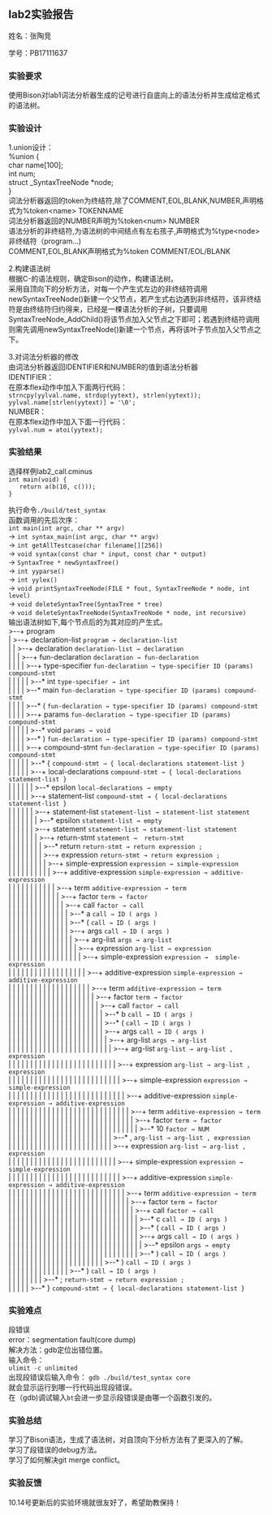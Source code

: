 ## lab2实验报告

姓名：张陶竞

学号：PB17111637

### 实验要求

使用Bison对lab1词法分析器生成的记号进行自底向上的语法分析并生成给定格式的语法树。

### 实验设计

1.union设计：<br />
%union {<br />
  char name[100];<br />
  int num;<br />
  struct _SyntaxTreeNode *node;<br />
}<br />
词法分析器返回的token为终结符,除了COMMENT,EOL,BLANK,NUMBER,声明格式为%token\<name> TOKENNAME<br />
词法分析器返回的NUMBER声明为%token\<num> NUMBER<br />
语法分析的非终结符,为语法树的中间结点有左右孩子,声明格式为%type\<node> 非终结符（program...)<br />
COMMENT,EOL,BLANK声明格式为%token COMMENT/EOL/BLANK<br />

2.构建语法树<br />
根据C-的语法规则，确定Bison的动作，构建语法树。<br />
采用自顶向下的分析方法，对每一个产生式左边的非终结符调用newSyntaxTreeNode()新建一个父节点，若产生式右边遇到非终结符，该非终结符是由终结符归约得来，已经是一棵语法分析的子树，只要调用SyntaxTreeNode_AddChild()将该节点加入父节点之下即可；若遇到终结符调用则需先调用newSyntaxTreeNode()新建一个节点，再将该叶子节点加入父节点之下。<br />

3.对词法分析器的修改<br />
由词法分析器返回IDENTIFIER和NUMBER的值到语法分析器<br />
IDENTIFIER：<br />
在原本flex动作中加入下面两行代码：<br />
`strncpy(yylval.name, strdup(yytext), strlen(yytext));`<br />
 `yylval.name[strlen(yytext)] = '\0';`<br />
NUMBER：<br />
在原本flex动作中加入下面一行代码：<br />
`yylval.num = atoi(yytext);`<br />

### 实验结果

选择样例lab2_call.cminus<br />
`int main(void) {`<br />
`	return a(b(10, c()));`<br />
`}`<br />
  
执行命令`./build/test_syntax`<br />
函数调用的先后次序：<br />
`int main(int argc, char ** argv)`<br />
-> `int syntax_main(int argc, char ** argv)`<br />
-> `int getAllTestcase(char filename[][256])`<br />
-> `void syntax(const char * input, const char * output)`<br />
-> `SyntaxTree * newSyntaxTree()`<br /> 
-> `int yyparse()`<br /> 
-> `int yylex()`<br />
-> `void printSyntaxTreeNode(FILE * fout, SyntaxTreeNode * node, int level)`<br />
-> `void deleteSyntaxTree(SyntaxTree * tree)`<br />
-> `void deleteSyntaxTreeNode(SyntaxTreeNode * node, int recursive)`<br />
输出语法树如下,每个节点后的为其对应的产生式。<br />
\>--+ program<br />
|  >--+ declaration-list  `program → declaration-list`<br /> 
|  |  >--+ declaration  `declaration-list → declaration`<br />
|  |  |  >--+ fun-declaration  `declaration → fun-declaration`<br />
|  |  |  |  >--+ type-specifier  `fun-declaration → type-specifier ID (params) compound-stmt`<br />
|  |  |  |  |  >--* int  `type-specifier → int` <br />
|  |  |  |  >--* main  `fun-declaration → type-specifier ID (params) compound-stmt`<br />
|  |  |  |  >--* (  `fun-declaration → type-specifier ID (params) compound-stmt`<br />
|  |  |  |  >--+ params  `fun-declaration → type-specifier ID (params) compound-stmt`<br />
|  |  |  |  |  >--* void `params → void`<br />
|  |  |  |  >--* ) `fun-declaration → type-specifier ID (params) compound-stmt`<br />
|  |  |  |  >--+ compound-stmt `fun-declaration → type-specifier ID (params) compound-stmt`<br />
|  |  |  |  |  >--* { `compound-stmt → { local-declarations statement-list }`<br />
|  |  |  |  |  >--+ local-declarations `compound-stmt → { local-declarations statement-list }`<br />
|  |  |  |  |  |  >--* epsilon `local-declarations → empty` <br />
|  |  |  |  |  >--+ statement-list `compound-stmt → { local-declarations statement-list }`<br />
|  |  |  |  |  |  >--+ statement-list `statement-list → statement-list statement`<br />
|  |  |  |  |  |  |  >--* epsilon `statement-list → empty`<br />
|  |  |  |  |  |  >--+ statement `statement-list → statement-list statement`<br />
|  |  |  |  |  |  |  >--+ return-stmt `statement → 
return-stmt`<br />
|  |  |  |  |  |  |  |  >--* return `return-stmt → return expression ;`<br />
|  |  |  |  |  |  |  |  >--+ expression `return-stmt → return expression ;`<br />
|  |  |  |  |  |  |  |  |  >--+ simple-expression `expression → simple-expression`<br />
|  |  |  |  |  |  |  |  |  |  >--+ additive-expression `simple-expression → additive-expression`<br />
|  |  |  |  |  |  |  |  |  |  |  >--+ term `additive-expression → term`<br />
|  |  |  |  |  |  |  |  |  |  |  |  >--+ factor `term → factor`<br />
|  |  |  |  |  |  |  |  |  |  |  |  |  >--+ call `factor → call`<br />
|  |  |  |  |  |  |  |  |  |  |  |  |  |  >--* a `call → ID ( args )`<br />
|  |  |  |  |  |  |  |  |  |  |  |  |  |  >--* (  `call → ID ( args )`<br />
|  |  |  |  |  |  |  |  |  |  |  |  |  |  >--+ args  `call → ID ( args )`<br />
|  |  |  |  |  |  |  |  |  |  |  |  |  |  |  >--+ arg-list  `args → arg-list `<br />
|  |  |  |  |  |  |  |  |  |  |  |  |  |  |  |  >--+ expression  `arg-list → expression`<br />
|  |  |  |  |  |  |  |  |  |  |  |  |  |  |  |  |  >--+ simple-expression  `expression →  simple-expression`<br />
|  |  |  |  |  |  |  |  |  |  |  |  |  |  |  |  |  |  >--+ additive-expression  `simple-expression → additive-expression`<br />
|  |  |  |  |  |  |  |  |  |  |  |  |  |  |  |  |  |  |  >--+ term  `additive-expression → term `<br />
|  |  |  |  |  |  |  |  |  |  |  |  |  |  |  |  |  |  |  |  >--+ factor  `term → factor`<br />
|  |  |  |  |  |  |  |  |  |  |  |  |  |  |  |  |  |  |  |  |  >--+ call  `factor → call `<br />
|  |  |  |  |  |  |  |  |  |  |  |  |  |  |  |  |  |  |  |  |  |  >--* b  `call → ID ( args )`<br />
|  |  |  |  |  |  |  |  |  |  |  |  |  |  |  |  |  |  |  |  |  |  >--* (  `call → ID ( args )`<br />
|  |  |  |  |  |  |  |  |  |  |  |  |  |  |  |  |  |  |  |  |  |  >--+ args  `call → ID ( args )`<br />
|  |  |  |  |  |  |  |  |  |  |  |  |  |  |  |  |  |  |  |  |  |  |  >--+ arg-list  `args → arg-list`<br />
|  |  |  |  |  |  |  |  |  |  |  |  |  |  |  |  |  |  |  |  |  |  |  |  >--+ arg-list  `arg-list → arg-list , expression`<br />
|  |  |  |  |  |  |  |  |  |  |  |  |  |  |  |  |  |  |  |  |  |  |  |  |  >--+ expression  `arg-list → arg-list , expression`<br />
|  |  |  |  |  |  |  |  |  |  |  |  |  |  |  |  |  |  |  |  |  |  |  |  |  |  >--+ simple-expression  `expression → simple-expression`<br />
|  |  |  |  |  |  |  |  |  |  |  |  |  |  |  |  |  |  |  |  |  |  |  |  |  |  |  >--+ additive-expression  `simple-expression → additive-expression`<br />
|  |  |  |  |  |  |  |  |  |  |  |  |  |  |  |  |  |  |  |  |  |  |  |  |  |  |  |  >--+ term  `additive-expression → term `<br />
|  |  |  |  |  |  |  |  |  |  |  |  |  |  |  |  |  |  |  |  |  |  |  |  |  |  |  |  |  >--+ factor  `term → factor`<br />
|  |  |  |  |  |  |  |  |  |  |  |  |  |  |  |  |  |  |  |  |  |  |  |  |  |  |  |  |  |  >--* 10  `factor → NUM`<br />
|  |  |  |  |  |  |  |  |  |  |  |  |  |  |  |  |  |  |  |  |  |  |  |  >--* ,  `arg-list → arg-list , expression`<br />
|  |  |  |  |  |  |  |  |  |  |  |  |  |  |  |  |  |  |  |  |  |  |  |  >--+ expression  `arg-list → arg-list , expression`<br />
|  |  |  |  |  |  |  |  |  |  |  |  |  |  |  |  |  |  |  |  |  |  |  |  |  >--+ simple-expression  `expression → simple-expression`<br />
|  |  |  |  |  |  |  |  |  |  |  |  |  |  |  |  |  |  |  |  |  |  |  |  |  |  >--+ additive-expression  `simple-expression → additive-expression`<br />
|  |  |  |  |  |  |  |  |  |  |  |  |  |  |  |  |  |  |  |  |  |  |  |  |  |  |  >--+ term  `additive-expression → term `<br />
|  |  |  |  |  |  |  |  |  |  |  |  |  |  |  |  |  |  |  |  |  |  |  |  |  |  |  |  >--+ factor  `term → factor`<br />
|  |  |  |  |  |  |  |  |  |  |  |  |  |  |  |  |  |  |  |  |  |  |  |  |  |  |  |  |  >--+ call  `factor → call`<br />
|  |  |  |  |  |  |  |  |  |  |  |  |  |  |  |  |  |  |  |  |  |  |  |  |  |  |  |  |  |  >--* c  `call → ID ( args )`<br />
|  |  |  |  |  |  |  |  |  |  |  |  |  |  |  |  |  |  |  |  |  |  |  |  |  |  |  |  |  |  >--* (  `call → ID ( args )`<br />
|  |  |  |  |  |  |  |  |  |  |  |  |  |  |  |  |  |  |  |  |  |  |  |  |  |  |  |  |  |  >--+ args  `call → ID ( args )`<br />
|  |  |  |  |  |  |  |  |  |  |  |  |  |  |  |  |  |  |  |  |  |  |  |  |  |  |  |  |  |  |  >--* epsilon  `args → empty`<br />
|  |  |  |  |  |  |  |  |  |  |  |  |  |  |  |  |  |  |  |  |  |  |  |  |  |  |  |  |  |  >--* )  `call → ID ( args )`<br />
|  |  |  |  |  |  |  |  |  |  |  |  |  |  |  |  |  |  |  |  |  |  >--* )  `call → ID ( args )`<br />
|  |  |  |  |  |  |  |  |  |  |  |  |  |  >--* )  `call → ID ( args )`<br />
|  |  |  |  |  |  |  |  >--* ;  `return-stmt → return expression ;`<br />
|  |  |  |  |  >--* }  `compound-stmt → { local-declarations statement-list }`<br />
### 实验难点

段错误<br />
error：segmentation fault(core dump)<br />
解决方法：gdb定位出错位置。<br />
输入命令：<br />
    `ulimit -c unlimited`<br />
出现段错误后输入命令：
    `gdb ./build/test_syntax core`<br />
就会显示运行到哪一行代码出现段错误。<br />
在（gdb)调试输入`bt`会进一步显示段错误是由哪一个函数引发的。<br />

### 实验总结

学习了Bison语法，生成了语法树，对自顶向下分析方法有了更深入的了解。<br />
学习了段错误的debug方法。<br />
学习了如何解决git merge conflict。<br />

### 实验反馈

10.14号更新后的实验环境就很友好了，希望助教保持！



